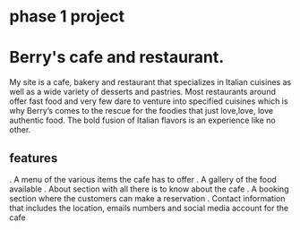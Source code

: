 # phase 1 project
# Berry's cafe and restaurant.

My site is a  cafe, bakery and restaurant that specializes in  Italian cuisines as well as a wide variety of desserts and pastries.
Most restaurants around offer fast food and very few dare to venture into specified cuisines which is why Berry’s comes to the rescue for the foodies that just love,love, love authentic food.
The bold fusion of  Italian flavors is an experience like no other.

 ## features
 . A menu of the various items the cafe has to offer 
. A gallery of the food available
. About section with all there is to know about the cafe
. A booking section where the customers can make a reservation 
. Contact information that includes the location, emails numbers and social media account for the cafe
